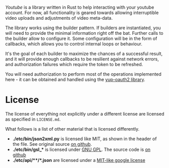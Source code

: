 *Youtube* is a library written in Rust to help interacting with your youtube account.
For now, all functionality is geared towards allowing interruptible video uploads
and adjustments of video meta-data.

The library works using the builder pattern. If builders are instantiated, you will need to 
provide the minimal information right off the bat. Further calls to the builder allow 
to configure it. Some configuration will be in the form of callbacks, which allows you to 
control internal loops or behaviour.

It's the goal of each builder to maximize the chances of a successful result, and it will 
provide enough callbacks to be resilient against network errors, and authorization failures 
which require the token to be refreshed.

You will need authorization to perform most of the operations implemented here - it can be obtained
and handled using the [yup-oauth2 library][oauth].


# License

The license of everything not explicitly under a different license are licensed as specified in `LICENSE.md`.

What follows is a list of other material that is licensed differently.

* **./etc/bin/json2xml.py** is licensed like MIT, as shown in the header of the file. See original source [on github][html2json].
* **./etc/bin/gsl_\*** is licensed under [GNU GPL][imatix-copying]. The source code is [on github][gsl]
* **./etc/api/\*\*/*.json** are licensed under a [MIT-like google license][google-lic]


[oauth]: https://crates.io/crates/yup-oauth2
[html2json]: https://github.com/hay/xml2json
[imatix-copying]: https://github.com/imatix/gsl/blob/master/COPYING
[gsl]: https://github.com/imatix/gsl
[google-lic]: https://github.com/google/google-api-go-client/blob/master/LICENSE